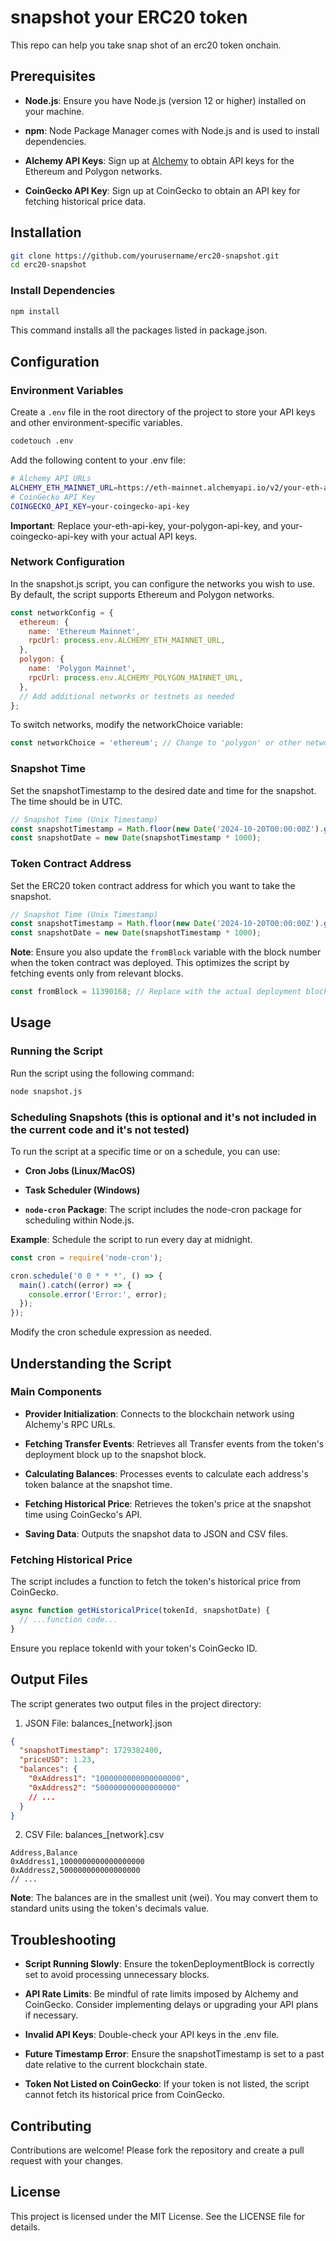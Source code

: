 # snapshot your ERC20 token
This repo can help you take snap shot of an erc20 token onchain.

Prerequisites
-------------

*   **Node.js**: Ensure you have Node.js (version 12 or higher) installed on your machine.
    
*   **npm**: Node Package Manager comes with Node.js and is used to install dependencies.
    
*   **Alchemy API Keys**: Sign up at [Alchemy](https://www.alchemy.com/) to obtain API keys for the Ethereum and Polygon networks.
    
*   **CoinGecko API Key**: Sign up at CoinGecko to obtain an API key for fetching historical price data.
    

Installation
------------

```bash
git clone https://github.com/yourusername/erc20-snapshot.git
cd erc20-snapshot
```

### Install Dependencies
```bash
npm install
```
This command installs all the packages listed in package.json.
    

Configuration
-------------

### Environment Variables

Create a ```.env``` file in the root directory of the project to store your API keys and other environment-specific variables.
```bash
codetouch .env
```

Add the following content to your .env file:
```bash
# Alchemy API URLs  
ALCHEMY_ETH_MAINNET_URL=https://eth-mainnet.alchemyapi.io/v2/your-eth-api-key  ALCHEMY_POLYGON_MAINNET_URL=https://polygon-mainnet.g.alchemy.com/v2/your-polygon-api-key  
# CoinGecko API Key  
COINGECKO_API_KEY=your-coingecko-api-key
```


**Important**: Replace your-eth-api-key, your-polygon-api-key, and your-coingecko-api-key with your actual API keys.

### Network Configuration

In the snapshot.js script, you can configure the networks you wish to use. By default, the script supports Ethereum and Polygon networks.

```javascript
const networkConfig = {
  ethereum: {
    name: 'Ethereum Mainnet',
    rpcUrl: process.env.ALCHEMY_ETH_MAINNET_URL,
  },
  polygon: {
    name: 'Polygon Mainnet',
    rpcUrl: process.env.ALCHEMY_POLYGON_MAINNET_URL,
  },
  // Add additional networks or testnets as needed
};

```

To switch networks, modify the networkChoice variable:

```javascript
const networkChoice = 'ethereum'; // Change to 'polygon' or other networks as needed
```

### Snapshot Time

Set the snapshotTimestamp to the desired date and time for the snapshot. The time should be in UTC.

```javascript
// Snapshot Time (Unix Timestamp)
const snapshotTimestamp = Math.floor(new Date('2024-10-20T00:00:00Z').getTime() / 1000); // Adjust as needed
const snapshotDate = new Date(snapshotTimestamp * 1000);
```

### Token Contract Address

Set the ERC20 token contract address for which you want to take the snapshot.

```javascript
// Snapshot Time (Unix Timestamp)
const snapshotTimestamp = Math.floor(new Date('2024-10-20T00:00:00Z').getTime() / 1000); // Adjust as needed
const snapshotDate = new Date(snapshotTimestamp * 1000);
```

**Note**: Ensure you also update the ```fromBlock``` variable with the block number when the token contract was deployed. This optimizes the script by fetching events only from relevant blocks.

```javascript
const fromBlock = 11390168; // Replace with the actual deployment block number
```


Usage
-----

### Running the Script

Run the script using the following command:

```bash
node snapshot.js
```

### Scheduling Snapshots (this is optional and it's not included in the current code and it's not tested)

To run the script at a specific time or on a schedule, you can use:

*   **Cron Jobs (Linux/MacOS)**
    
*   **Task Scheduler (Windows)**
    
*   **```node-cron``` Package**: The script includes the node-cron package for scheduling within Node.js.
    

**Example**: Schedule the script to run every day at midnight.

```javascript
const cron = require('node-cron');

cron.schedule('0 0 * * *', () => {
  main().catch((error) => {
    console.error('Error:', error);
  });
});
```

Modify the cron schedule expression as needed.

Understanding the Script
------------------------

### Main Components

*   **Provider Initialization**: Connects to the blockchain network using Alchemy's RPC URLs.
    
*   **Fetching Transfer Events**: Retrieves all Transfer events from the token's deployment block up to the snapshot block.
    
*   **Calculating Balances**: Processes events to calculate each address's token balance at the snapshot time.
    
*   **Fetching Historical Price**: Retrieves the token's price at the snapshot time using CoinGecko's API.
    
*   **Saving Data**: Outputs the snapshot data to JSON and CSV files.
    

### Fetching Historical Price

The script includes a function to fetch the token's historical price from CoinGecko.

```javascript
async function getHistoricalPrice(tokenId, snapshotDate) {
  // ...function code...
}
```

Ensure you replace tokenId with your token's CoinGecko ID.

Output Files
------------

The script generates two output files in the project directory:

1. JSON File: balances_[network].json

```json
{
  "snapshotTimestamp": 1729382400,
  "priceUSD": 1.23,
  "balances": {
    "0xAddress1": "1000000000000000000",
    "0xAddress2": "500000000000000000"
    // ...
  }
}
```
2. CSV File: balances_[network].csv
```csv
Address,Balance
0xAddress1,1000000000000000000
0xAddress2,500000000000000000
// ...
```

**Note**: The balances are in the smallest unit (wei). You may convert them to standard units using the token's decimals value.

Troubleshooting
---------------

*   **Script Running Slowly**: Ensure the tokenDeploymentBlock is correctly set to avoid processing unnecessary blocks.
    
*   **API Rate Limits**: Be mindful of rate limits imposed by Alchemy and CoinGecko. Consider implementing delays or upgrading your API plans if necessary.
    
*   **Invalid API Keys**: Double-check your API keys in the .env file.
    
*   **Future Timestamp Error**: Ensure the snapshotTimestamp is set to a past date relative to the current blockchain state.
    
*   **Token Not Listed on CoinGecko**: If your token is not listed, the script cannot fetch its historical price from CoinGecko.
    

Contributing
------------

Contributions are welcome! Please fork the repository and create a pull request with your changes.

License
-------

This project is licensed under the MIT License. See the LICENSE file for details.


